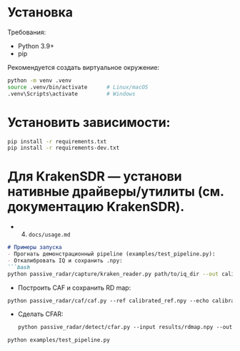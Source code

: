 # Установка

Требования:
- Python 3.9+
- pip

Рекомендуется создать виртуальное окружение:
```bash
python -m venv .venv
source .venv/bin/activate      # Linux/macOS
.venv\Scripts\activate         # Windows
```
# Установить зависимости:
```bash
pip install -r requirements.txt
pip install -r requirements-dev.txt
```
# Для KrakenSDR — установи нативные драйверы/утилиты (см. документацию KrakenSDR).

- 4) `docs/usage.md`
```markdown
# Примеры запуска
- Прогнать демонстрационный pipeline (examples/test_pipeline.py):
- Откалибровать IQ и сохранить .npy:
```bash
python passive_radar/capture/kraken_reader.py path/to/iq_dir --out calibrated.npy
```
- Построить CAF и сохранить RD map:
```markdown
python passive_radar/caf/caf.py --ref calibrated_ref.npy --echo calibrated_echo.npy --out results
```
- Сделать CFAR:
  ```markdown
  python passive_radar/detect/cfar.py --input results/rdmap.npy --out results


```bash
python examples/test_pipeline.py
